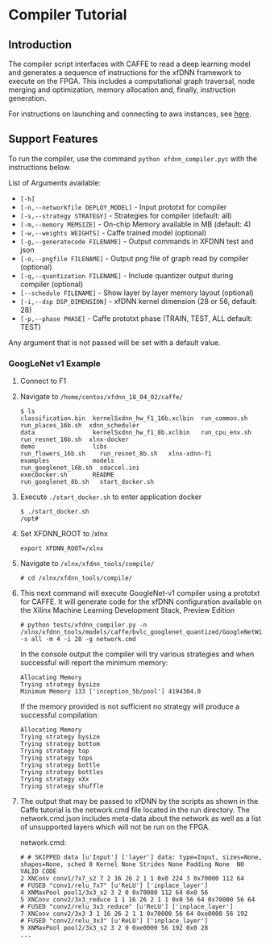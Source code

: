 # Compiler Tutorial

## Introduction
The compiler script interfaces with CAFFE to read a deep learning model and generates a sequence of instructions for the xfDNN framework to execute on the FPGA.  This includes a computational graph traversal, node merging and optimization, memory allocation and, finally, instruction generation.

For instructions on launching and connecting to aws instances, see [here][].

## Support Features

To run the compiler, use the command `python xfdnn_compiler.pyc` with the instructions below.

List of Arguments available:

- `[-h]`
- `[-n,--networkfile DEPLOY_MODEL]` - Input prototxt for compiler
- `[-s,--strategy STRATEGY]` - Strategies for compiler (default: all)
- `[-m,--memory MEMSIZE]` - On-chip Memory available in MB (default: 4)
- `[-w,--weights WEIGHTS]` -  Caffe trained model (optional)
- `[-g,--generatecode FILENAME]` -  Output commands in XFDNN test and json
- `[-o,--pngfile FILENAME]` -  Output png file of graph read by compiler (optional)
- `[-q,--quantization FILENAME]` -  Include quantizer output during compiler (optional)
- `[--schedule FILENAME]` - Show layer by layer memory layout  (optional)
- `[-i,--dsp DSP_DIMENSION]` - xfDNN kernel dimension (28 or 56, default: 28)
- `[-p,--phase PHASE]` - Caffe prototxt phase (TRAIN, TEST, ALL default: TEST)

Any argument that is not passed will be set with a default value.

### GoogLeNet v1 Example

1. Connect to F1
2. Navigate to `/home/centos/xfdnn_18_04_02/caffe/`
	```
	$ ls
	classification.bin  kernelSxdnn_hw_f1_16b.xclbin  run_common.sh         run_places_16b.sh  xdnn_scheduler
	data                kernelSxdnn_hw_f1_8b.xclbin   run_cpu_env.sh        run_resnet_16b.sh  xlnx-docker
	demo                libs                          run_flowers_16b.sh    run_resnet_8b.sh   xlnx-xdnn-f1
	examples            models                        run_googlenet_16b.sh  sdaccel.ini
	execDocker.sh       README                        run_googlenet_8b.sh   start_docker.sh
	```

3. Execute `./start_docker.sh` to enter application docker
	```
	$ ./start_docker.sh
	/opt#
	```

4. Set XFDNN_ROOT to /xlnx
	```
	export XFDNN_ROOT=/xlnx
	```

5. Navigate to `/xlnx/xfdnn_tools/compile/`
	```
	# cd /xlnx/xfdnn_tools/compile/ 	
	```

6. This next command will execute GoogleNet-v1 compiler using a prototxt for CAFFE.  It will generate code for the xfDNN configuration available on the Xilinx Machine Learning Development Stack, Preview Edition
	```
	# python tests/xfdnn_compiler.py -n /xlnx/xfdnn_tools/models/caffe/bvlc_googlenet_quantized/GoogleNetWithOutLRN_dummydata_deploy.prototxt -s all -m 4 -i 28 -g network.cmd
	```

	In the console output the compiler will try various strategies and when successful will report the minimum memory:

	```
	Allocating Memory
	Trying strategy bysize
	Minimum Memory 133 ['inception_5b/pool'] 4194304.0
	```

	If the memory provided is not sufficient no strategy will produce a successful compilation:

	```
	Allocating Memory
	Trying strategy bysize
	Trying strategy bottom
	Trying strategy top
	Trying strategy tops
	Trying strategy bottle
	Trying strategy bottles
	Trying strategy xXx
	Trying strategy shuffle
	```

7. The output that may be passed to xfDNN by the scripts as shown in the Caffe tutorial is the network.cmd file located in the run directory.  The network.cmd.json includes meta-data about the network as well as a list of unsupported layers which will not be run on the FPGA.

	network.cmd:
	```
	# # SKIPPED data [u'Input'] ['layer'] data: type=Input, sizes=None, shapes=None, sched 0 Kernel None Strides None Padding None  NO VALID CODE
	2 XNConv conv1/7x7_s2 7 2 16 26 2 1 1 0x0 224 3 0x70000 112 64
	# FUSED "conv1/relu_7x7" [u'ReLU'] ['inplace_layer']
	4 XNMaxPool pool1/3x3_s2 3 2 0 0x70000 112 64 0x0 56
	5 XNConv conv2/3x3_reduce 1 1 16 26 2 1 1 0x0 56 64 0x70000 56 64
	# FUSED "conv2/relu_3x3_reduce" [u'ReLU'] ['inplace_layer']
	7 XNConv conv2/3x3 3 1 16 26 2 1 1 0x70000 56 64 0xe0000 56 192
	# FUSED "conv2/relu_3x3" [u'ReLU'] ['inplace_layer']
	9 XNMaxPool pool2/3x3_s2 3 2 0 0xe0000 56 192 0x0 28
	...
	```

[here]: launching_instance.md
